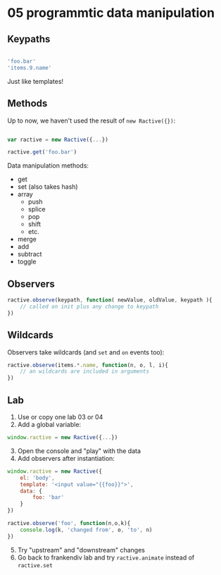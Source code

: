 # 05 programmtic data manipulation

## Keypaths

```js

'foo.bar'
'items.9.name'

```

Just like templates!

## Methods

Up to now, we haven't used the result of `new Ractive({})`:

```js

var ractive = new Ractive({...})

ractive.get('foo.bar')

```

Data manipulation methods:
* get
* set (also takes hash)
* array
	* push
	* splice
	* pop
	* shift
	* etc.
* merge
* add
* subtract
* toggle

## Observers

```js
ractive.observe(keypath, function( newValue, oldValue, keypath ){
	// called on init plus any change to keypath
})

```

## Wildcards

Observers take wildcards (and `set` and `on` events too):

```js
ractive.observe(items.*.name, function(n, o, l, i){
	// an wildcards are included in arguments
})
```

## Lab

1. Use or copy one lab 03 or 04
2. Add a global variable:

```js
window.ractive = new Ractive({...})
```

3. Open the console and "play" with the data
4. Add observers after instantiation:

```js
window.ractive = new Ractive({
	el: 'body',
	template: '<input value="{{foo}}">',
	data: {
		foo: 'bar'
	}
})

ractive.observe('foo', function(n,o,k){
	console.log(k, 'changed from', o, 'to', n)
})
```

5. Try "upstream" and "downstream" changes
6. Go back to frankendiv lab and try `ractive.animate` instead of `ractive.set`
